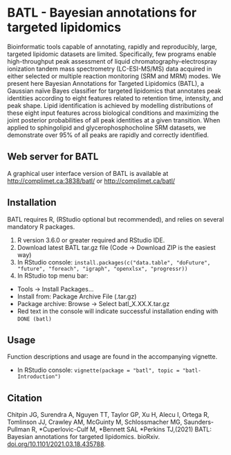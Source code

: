 # BATL - Bayesian annotations for targeted lipidomics

Bioinformatic tools capable of annotating, rapidly and reproducibly, large, targeted lipidomic datasets are limited. Specifically, few programs enable high-throughput peak assessment of liquid chromatography-electrospray ionization tandem mass spectrometry (LC-ESI-MS/MS) data acquired in either selected or multiple reaction monitoring (SRM and MRM) modes. We present here Bayesian Annotations for Targeted Lipidomics (BATL), a Gaussian naïve Bayes classifier for targeted lipidomics that annotates peak identities according to eight features related to retention time, intensity, and peak shape. Lipid identification is achieved by modelling distributions of these eight input features across biological conditions and maximizing the joint posterior probabilities of all peak identities at a given transition. When applied to sphingolipid and glycerophosphocholine SRM datasets, we demonstrate over 95% of all peaks are rapidly and correctly identified.

## Web server for BATL

A graphical user interface version of BATL is available at http://complimet.ca:3838/batl/ or http://complimet.ca/batl/

## Installation

BATL requires R, (RStudio optional but recommended), and relies on several mandatory R packages.

1. R version 3.6.0 or greater required and RStudio IDE.
2. Download latest BATL tar.gz file (Code -> Download ZIP is the easiest way)
3. In RStudio console: `install.packages(c("data.table", "doFuture", "future", "foreach", "igraph", "openxlsx", "progressr))`
4. In RStudio top menu bar:
  * Tools -> Install Packages...
  * Install from: Package Archive File (.tar.gz)
  * Package archive: Browse -> Select batl_X.XX.X.tar.gz
  * Red text in the console will indicate successful installation ending with `DONE (batl)`   

## Usage

Function descriptions and usage are found in the accompanying vignette.

* In RStudio console: `vignette(package = "batl", topic = "batl-Introduction")`

## Citation

Chitpin JG, Surendra A, Nguyen TT, Taylor GP, Xu H, Alecu I, Ortega R, Tomlinson JJ, Crawley AM, McGuinty M, Schlossmacher MG, Saunders-Pullman R, *Cuperlovic-Culf M, *Bennett SAL *Perkins TJ,(2021) BATL: Bayesian annotations for targeted lipidomics.
bioRxiv. [doi.org/10.1101/2021.03.18.435788](doi.org/10.1101/2021.03.18.435788).

